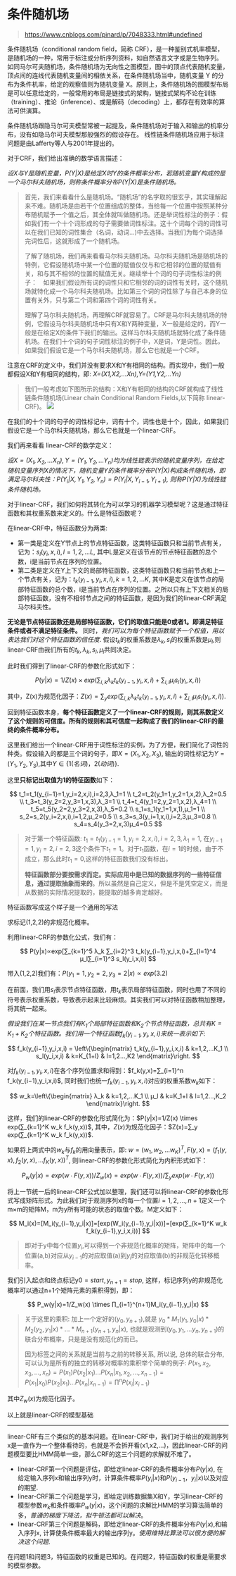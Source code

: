 # 条件随机场

> https://www.cnblogs.com/pinard/p/7048333.html#undefined

条件随机场（conditional random field，简称 CRF），是一种鉴别式机率模型，是随机场的一种，常用于标注或分析序列资料，如自然语言文字或是生物序列。 如同马尔可夫随机场，条件随机场为无向性之图模型，图中的顶点代表随机变量，顶点间的连线代表随机变量间的相依关系，在条件随机场当中，随机变量 Y 的分布为条件机率，给定的观察值则为随机变量 X。原则上，条件随机场的图模型布局是可以任意给定的，一般常用的布局是链接式的架构，链接式架构不论在训练（training）、推论（inference）、或是解码（decoding）上，都存在有效率的算法可供演算。

条件随机场跟隐马尔可夫模型常被一起提及，条件随机场对于输入和输出的机率分布，没有如隐马尔可夫模型那般强烈的假设存在。 线性链条件随机场应用于标注问题是由Lafferty等人与2001年提出的。

对于CRF，我们给出准确的数学语言描述：

*设X与Y是随机变量，P(Y|X)是给定X时Y的条件概率分布，若随机变量Y构成的是一个马尔科夫随机场，则称条件概率分布P(Y|X)是条件随机场。*

> 首先，我们来看看什么是随机场。“随机场”的名字取的很玄乎，其实理解起来不难。随机场是由若干个位置组成的整体，当给每一个位置中按照某种分布随机赋予一个值之后，其全体就叫做随机场。还是举词性标注的例子：假如我们有一个十个词形成的句子需要做词性标注。这十个词每个词的词性可以在我们已知的词性集合（名词，动词...)中去选择。当我们为每个词选择完词性后，这就形成了一个随机场。
>
> 了解了随机场，我们再来看看马尔科夫随机场。马尔科夫随机场是随机场的特例，它假设随机场中某一个位置的赋值仅仅与和它相邻的位置的赋值有关，和与其不相邻的位置的赋值无关。继续举十个词的句子词性标注的例子：　如果我们假设所有词的词性只和它相邻的词的词性有关时，这个随机场就特化成一个马尔科夫随机场。比如第三个词的词性除了与自己本身的位置有关外，只与第二个词和第四个词的词性有关。
>
> 理解了马尔科夫随机场，再理解CRF就容易了。CRF是马尔科夫随机场的特例，它假设马尔科夫随机场中只有X和Y两种变量，X一般是给定的，而Y一般是在给定X的条件下我们的输出。这样马尔科夫随机场就特化成了条件随机场。在我们十个词的句子词性标注的例子中，X是词，Y是词性。因此，如果我们假设它是一个马尔科夫随机场，那么它也就是一个CRF。

注意在CRF的定义中，我们并没有要求X和Y有相同的结构。而实现中，我们一般都假设X和Y有相同的结构，即: *X=(X1,X2,...Xn),Y=(Y1,Y2,...Yn)*

> 我们一般考虑如下图所示的结构：X和Y有相同的结构的CRF就构成了线性链条件随机场(Linear chain Conditional Random Fields,以下简称 linear-CRF)。
> ![](https://images2015.cnblogs.com/blog/1042406/201706/1042406-20170619144329460-1370890567.png)

在我们的十个词的句子的词性标记中，词有十个，词性也是十个，因此，如果我们假设它是一个马尔科夫随机场，那么它也就是一个linear-CRF。

我们再来看看 linear-CRF的数学定义：

*设$X=(X_1,X_2,...X_n),Y=(Y_1,Y_2,...Y_n)$均为线性链表示的随机变量序列，在给定随机变量序列X的情况下，随机变量Y的条件概率分布$P(Y|X)$构成条件随机场，即满足马尔科夫性：$P(Y_i|X,Y_1,Y_2, Y_n)=P(Y_i|X,Y_{i−1},Y_{i+1})$, 则称$P(Y|X)$为线性链条件随机场。*

对于linear-CRF，我们如何将其转化为可以学习的机器学习模型呢？这是通过特征函数和其权重系数来定义的。什么是特征函数呢？

在linear-CRF中，特征函数分为两类:

* 第一类是定义在Y节点上的节点特征函数，这类特征函数只和当前节点有关，记为：$s_l(y_i,x,i),l=1,2,...L$, 其中L是定义在该节点的节点特征函数的总个数，i是当前节点在序列的位置。
* 第二类是定义在Y上下文的局部特征函数，这类特征函数只和当前节点和上一个节点有关，记为：$t_k(y_{i−1},y_i,x,i),k=1,2,...K$, 其中K是定义在该节点的局部特征函数的总个数，i是当前节点在序列的位置。之所以只有上下文相关的局部特征函数，没有不相邻节点之间的特征函数，是因为我们的linear-CRF满足马尔科夫性。

**无论是节点特征函数还是局部特征函数，它们的取值只能是0或者1。即满足特征条件或者不满足特征条件。** 同时，*我们可以为每个特征函数赋予一个权值，用以表达我们对这个特征函数的信任度*. 假设$t_k$的权重系数是$λ_k, s_l$的权重系数是$μ_l$,则linear-CRF由我们所有的$t_k,λ_k,s_l,μ_l$共同决定。

此时我们得到了linear-CRF的参数化形式如下：

$$P(y|x)=1/Z(x) \times exp(∑_{i,k}λ_k t_k(y_{i−1},y_i,x,i)+∑_{i,l}μ_l s_l(y_i,x,i))$$

其中，Z(x)为规范化因子：$Z(x)=∑_y exp(∑_{i,k} λ_k t_k(y_{i−1},y_i,x,i)+∑_{i,l} μ_l s_l(y_i,x,i))$.

回到特征函数本身，**每个特征函数定义了一个linear-CRF的规则，则其系数定义了这个规则的可信度。所有的规则和其可信度一起构成了我们的linear-CRF的最终的条件概率分布。**

这里我们给出一个linear-CRF用于词性标注的实例，为了方便，我们简化了词性的种类。假设输入的都是三个词的句子，即$X=(X_1,X_2,X_3)$, 输出的词性标记为$Y=(Y_1,Y_2,Y_3)$,其中$Y∈\{1(名词)，2(动词)\}$.

这里**只标记出取值为1的特征函数**如下：

$$
t_1=t_1(y_{i−1}=1,y_i=2,x,i),i=2,3,λ_1=1 \\
t_2=t_2(y_1=1,y_2=1,x,2),λ_2=0.5 \\
t_3=t_3(y_2=2,y_3=1,x,3),λ_3=1 \\
t_4=t_4(y_1=2,y_2=1,x,2),λ_4=1 \\
t_5=t_5(y_2=2,y_3=2,x,3),λ_5=0.2 \\
s_1=s_1(y_1=1,x,1),μ_1=1 \\
s_2=s_2(y_i=2,x,i),i=1,2,μ_2=0.5 \\
s_3=s_3(y_i=1,x,i),i=2,3,μ_3=0.8 \\
s_4=s_4(y_3=2,x,3)μ_4=0.5
$$

> 对于第一个特征函数: $t_1=t_1(y_{i−1}=1,y_i=2,x,i),i=2,3,λ_1=1$, 在$y_{i−1}=1,y_i=2,i=2,3$这个条件下$t_1=1$。对于$t_1$函数，在$i=1$的时候，由于不成立，那么此时$t_1=0$,这样的特征函数我们没有标出。
>
> **特征函数部分要按需求而定。实际应用中是已知的数据序列的一些特征信息，通过提取抽象而来的**。所以虽然是自己定义，但是不是凭空定义，而是从数据的实际情况提取的，能提取的越多肯定越好。

特征函数写成这个样子是一个通用的写法

求标记(1,2,2)的非规范化概率。

利用linear-CRF的参数化公式，我们有：

$$
P(y|x)∝exp[∑_{k=1}^5 λ_k ∑_{i=2}^3 t_k(y_{i−1},y_i,x,i)+∑_{l=1}^4 μ_l∑_{i=1}^3 s_l(y_i,x,i)]
$$

带入(1,2,2)我们有：$P(y_1=1,y_2=2,y_3=2|x)∝exp(3.2)$

在前面，我们用$s_l$表示节点特征函数，用$t_k$表示局部特征函数，同时也用了不同的符号表示权重系数，导致表示起来比较麻烦。其实我们可以对特征函数稍加整理，将其统一起来。

*假设我们在某一节点我们有$K_1$个局部特征函数和$K_2$个节点特征函数，总共有$K=K_1+K_2$个特征函数。我们用一个特征函数$f_k(y_{i−1},y_i,x,i)$来统一表示如下*:

$$
f_k(y_{i−1},y_i,x,i) =
\left\{\begin{matrix}
t_k(y_{i−1},y_i,x,i) & k=1,2,...K_1 \\
s_l(y_i,x,i) & k=K_{1+l} & l=1,2...,K2
\end{matrix}\right.
$$

对$f_k(y_{i−1},y_i,x,i)$在各个序列位置求和得到：$f_k(y,x)=∑_{i=1}^n f_k(y_{i−1},y_i,x,i)$, 同时我们也统一$f_k(y_{i−1},y_i,x,i)$对应的权重系数$w_k$如下：

$$
w_k=\left\{\begin{matrix}
λ_k & k=1,2,...K_1 \\
μ_l & k=K_1+l & l=1,2...,K_2
\end{matrix}\right.
$$

这样，我们的linear-CRF的参数化形式简化为：$P(y|x)=1/Z(x) \times exp(∑_{k=1}^K w_k f_k(y,x))$, 其中，$Z(x)$为规范化因子：$Z(x)=∑_y exp(∑_{k=1}^K w_k f_k(y,x))$.

如果将上两式中的$w_k$与$f_k$的用向量表示，即: $w=(w_1,w_2,...w_K)^T, F(y,x)=(f_1(y,x),f_2(y,x),...f_K(y,x))^T$, 则linear-CRF的参数化形式简化为内积形式如下：

$$
P_w(y|x)=exp(w∙F(y,x))/Z_w(x)=exp(w∙F(y,x))/∑_yexp(w∙F(y,x))
$$

将上一节统一后的linear-CRF公式加以整理，我们还可以将linear-CRF的参数化形式写成矩阵形式。为此我们对于观测序列x的每一个位置$i=1,2,...,n+1$定义一个m×m的矩阵M，m为y所有可能的状态的取值个数。M定义如下：

$$
M_i(x)=[M_i(y_{i−1},y_i|x)]=[exp(W_i(y_{i−1},y_i|x))]=[exp(∑_{k=1}^K w_k f_k(y_{i−1},y_i,x,i))]
$$

> 即对于y中每个位置$y_i$,可以得到一个非规范化概率的矩阵，矩阵中的每一个位置(a,b)对应从$y_{i-1}$的对应取值(a)到$y_i$的对应取值(b)的非规范化转移概率。

我们引入起点和终点标记y$0=start,y_{n+1}=stop$, 这样，标记序列y的非规范化概率可以通过n+1个矩阵元素的乘积得到，即：

$$
P_w(y|x)=1/Z_w(x) \times ∏_{i=1}^{n+1}M_i(y_{i−1},y_i|x)
$$

> 关于这里的乘积: 加上一个定好的$(y_0,y_{n+1})$,就是 $y_0*M_1(y_1,y_0|x)*M_2(y_2,y_1|x)*...*M_{n+1}(y_{n+1},y_n|x)$, 也就是观测到$(y_0,y_1,...y_n,y_{n+1})$的联合分布概率，只是是没有规范化的而已。
>
> 因为标签之间的关系就是当前与之前的转移关系, 所以说, 总体的联合分布, 可以认为是所有的独立的转移对概率的乘积举个简单的例子:
> $P(x_1, x_2, x_3, ..., x_n)=P(x_1)P(x_2|x_1)...P(x_n|x_1, x_2, ..., x_{n-1})=P(x_1|x_0)P(x_2|x_1)...P(x_n|x_{n-1})= \prod^n P(x_i|x_{i-1})$

其中$Z_w(x)$为规范化因子。

以上就是linear-CRF的模型基础

---

linear-CRF有三个类似的的基本问题。在linear-CRF中，我们对于给出的观测序列x是一直作为一个整体看待的，也就是不会拆开看(x1,x2,...)，因此linear-CRF的问题模型要比HMM简单一些，那么CRF的这三个问题的求解就不难了。

* linear-CRF第一个问题是评估，即给定linear-CRF的条件概率分布$P(y|x)$, 在给定输入序列x和输出序列y时，计算条件概率$P(y_i|x)$和$P(y_{i−1}，y_i|x)$以及对应的期望.
* linear-CRF第二个问题是学习，即给定训练数据集X和Y，学习linear-CRF的模型参数$w_k$和条件概率$P_w(y|x)$，这个问题的求解比HMM的学习算法简单的多，*普通的梯度下降法，拟牛顿法都可以解决*。
* linear-CRF第三个问题是解码，即给定linear-CRF的条件概率分布$P(y|x)$,和输入序列x, 计算使条件概率最大的输出序列y。*使用维特比算法可以很方便的解决这个问题*.

在问题1和问题3，特征函数的权重是已知的。在问题2，特征函数的权重是需要求的模型参数。
